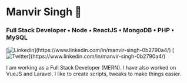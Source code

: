 # Manvir Singh 👳
### Full Stack Developer • Node • ReactJS • MongoDB • PHP • MySQL 

[![Linkedin](https://img.shields.io/badge/-LinkedIn-333333?logo=Linkedin&link=(https://www.linkedin.com/in/manvir-singh-0b2790a4/))](https://www.linkedin.com/in/manvir-singh-0b2790a4/)
[![Twitter](https://img.shields.io/badge/-Twitter-333333?logo=Twitter&link=(https://www.linkedin.com/in/manvir-singh-0b2790a4/))](https://www.linkedin.com/in/manvir-singh-0b2790a4/)

I am working as a Full Stack Developer (MERN). I have also worked on VueJS and Laravel. I like to create scripts, tweaks to make things easier.

<!--
**sehmbimanvir/sehmbimanvir** is a ✨ _special_ ✨ repository because its `README.md` (this file) appears on your GitHub profile.

Here are some ideas to get you started:

- 🔭 I’m currently working on ...
- 🌱 I’m currently learning ...
- 👯 I’m looking to collaborate on ...
- 🤔 I’m looking for help with ...
- 💬 Ask me about ...
- 📫 How to reach me: ...
- 😄 Pronouns: ...
- ⚡ Fun fact: ...
-->
